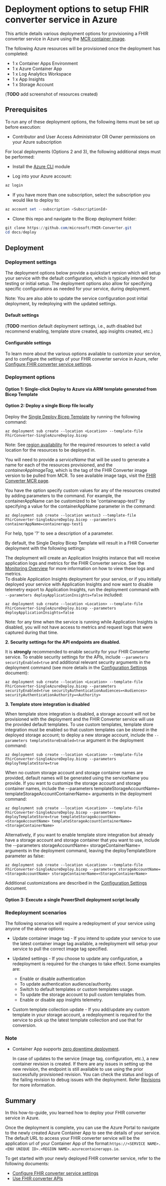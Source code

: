 # Deployment options to setup FHIR converter service in Azure

This article details various deployment options for provisioning a FHIR converter service in Azure using the [MCR container image](https://mcr.microsoft.com/en-us/product/healthcareapis/fhir-converter/tags).

The following Azure resources will be provisioned once the deployment has completed:

* 1 x Container Apps Environment
* 1 x Azure Container App
* 1 x Log Analytics Workspace
* 1 x App Insights
* 1 x Storage Account

(**TODO** add screenshot of resources created)

## Prerequisites

To run any of these deployment options, the following items must be set up before execution:
 
* Contributor and User Access Administrator OR Owner permissions on your Azure subscription
 
For local deployments (Options 2 and 3), the following additional steps must be performed:
 
* Install the [Azure CLI](https://learn.microsoft.com/en-us/cli/azure/install-azure-cli) module
 
* Log into your Azure account:
 
```PowerShell
az login 
```
 
* If you have more than one subscription, select the subscription you would like to deploy to:
 
```PowerShell
az account set --subscription <SubscriptionId>
```
 
* Clone this repo and navigate to the Bicep deployment folder:
 
```PowerShell
git clone https://github.com/microsoft/FHIR-Converter.git
cd docs/deploy
```

## Deployment

### Deployment settings

The deployment options below provide a quickstart version which will setup your service with the default configuration, which is typically intended for testing or initial setup. The deployment options also allow for specifying specific configurations as needed for your service, during deployment.

Note: You are also able to update the service configuration post initial deployment, by redeploying with the updated settings.

#### Default settings

(**TODO** mention default deployment settings, i.e., auth disabled but recommend enabling, template store created, app insights created, etc.)

#### Configurable settings

To learn more about the various options available to customize your service, and to configure the settings of your FHIR converter service in Azure, refer [Configure FHIR converter service settings](configuration-settings.md).

### Deployment options

#### Option 1: Single-click Deploy to Azure via ARM template generated from Bicep Template

#### Option 2: Deploy a single Bicep file locally

Deploy the [Single Deploy Bicep Template](../deploy/FhirConverter-SingleAzureDeploy.bicep) by running the following command:

```
az deployment sub create --location <Location> --template-file FhirConverter-SingleAzureDeploy.bicep
```

Note: See [region availability](https://azure.microsoft.com/en-us/explore/global-infrastructure/products-by-region/?products=monitor,storage,container-apps) for the required resources to select a valid location for the resources to be deployed in.

You will need to provide a *serviceName* that will be used to generate a name for each of the resources provisioned, and the *containerAppImageTag*, which is the tag of the FHIR Converter image version to be pulled from MCR. To see available image tags, visit the [FHIR Converter MCR page](https://mcr.microsoft.com/en-us/product/healthcareapis/fhir-converter/tags).

You have the option specify custom values for any of the resources created by adding parameters to the command. For example, the containerAppName can be customized to be 'containerapp-test1' by specifying a value for the containerAppName parameter in the command:
```
az deployment sub create --location westus3 --template-file FhirConverter-SingleAzureDeploy.bicep --parameters containerAppName=containerapp-test1
```

For help, type '?' to see a description of a parameter.

By default, the Single Deploy Bicep Template will result in a FHIR Converter deployment with the following settings:


The deployment will create an Application Insights instance that will receive application logs and metrics for the FHIR Converter service. See the [Monitoring Overview](monitoring.md) for more information on how to view these logs and metrics.						
To disable Application Insights deployment for your service, or if you initially deployed your service with Application Insights and now want to disable telemetry export to Application Insights, run the deployment command with `--parameters deployApplicationInsights=false` included:

```
az deployment sub create --location <Location> --template-file FhirConverter-SingleAzureDeploy.bicep --parameters deployApplicationInsights=false
```

Note: for any time when the service is running while Application Insights is disabled, you will not have access to metrics and request logs that were captured during that time.

**2. Security settings for the API endpoints are disabled.**

It is **strongly** recommended to enable security for your FHIR Converter service. To enable security settings for the APIs, include `--parameters securityEnabled=true` and additional relevant security arguments in the deployment command (see more details in the [Configuration Settings](configuration-settings.md) document):

```
az deployment sub create --location <Location> --template-file FhirConverter-SingleAzureDeploy.bicep --parameters securityEnabled=true securityAuthenticationAudiences=<Audiences> securityAuthenticationAuthority=<Authority>
```

**3. Template store integration is disabled**

When template store integration is disabled, a storage account will not be provisioned with the deployment and the FHIR Converter service will use the provided default templates. To use custom templates, template store integration must be enabled so that custom templates can be stored in the deployed storage account; to deploy a new storage account, include the `--parameters templateStoreEnabled=true` argument in the deployment command:
```
az deployment sub create --location <Location> --template-file FhirConverter-SingleAzureDeploy.bicep --parameters deployTemplateStore=true

```

When no custom storage account and storage container names are provided, default names will be generated using the serviceName you provide. If you want to customize the storage account and storage container names, include the --parameters templateStorageAccountName=<StorageAccountName> templateStorageAccountContainerName=<StorageContainerName> arguments in the deployment command:

```
az deployment sub create --location <Location> --template-file FhirConverter-SingleAzureDeploy.bicep --parameters deployTemplateStore=true templateStorageAccountName=<StorageAccountName> templateStorageAccountContainerName=<StorageContainerName>
```

Alternatively, if you want to enable template store integration but already have a storage account and storage container that you want to use, include the --parameters storageAccountName=<StorageAccountName> storageContainerName=<StorageContainerName> arguments in the deployment command, leaving the deployTemplateStore parameter as false:

```
az deployment sub create --location <Location> --template-file FhirConverter-SingleAzureDeploy.bicep --parameters storageAccountName=<StorageAccountName> storageContainerName=<StorageContainerName>
```

Additional customizations are described in the [Configuration Settings](configuration-settings.md) document.


#### Option 3: Execute a single PowerShell deployment script locally

### Redeployment scenarios

The following scenarios will require a redeployment of your service using anyone of the above options:

* Update container image tag - If you intend to update your service to use the latest container image tag available, a redeployment will setup your service to pull the correct image tag specified.

* Updated settings - If you choose to update any configuration, a redeployment is required for the changes to take effect. Some examples are:

  * Enable or disable authentication
  * To update authentication audience/authority.
  * Switch to default templates or custom templates usage.
  * To update the storage account to pull custom templates from.
  * Enable or disable app insights telemetry.

* Custom template collection update - If you add/update any custom template in your storage account, a redeployment is required for the service to pick up the latest template collection and use that for conversion.

### Note

* Container App supports [zero downtime deployment](https://learn.microsoft.com/en-us/azure/container-apps/revisions#zero-downtime-deployment).

  In case of updates to the service (image tag, configuration, etc.), a new container revision is created. If there are any issues in setting up the new revision, the endpoint is still available to use using the prior successfully provisioned revision. You can check the status and logs of the failing revision to debug issues with the deployment. Refer [Revisions](https://learn.microsoft.com/en-us/azure/container-apps/revisions) for more information.

## Summary

In this how-to-guide, you learned how to deploy your FHIR converter service in Azure.

Once the deployment is complete, you can use the Azure Portal to navigate to the newly created Azure Container App to see the details of your service.
The default URL to access your FHIR converter service will be the application url of your Container App of the format:`https://<SERVICE NAME>.<ENV UNIQUE ID>.<REGION NAME>.azurecontainerapps.io`.

To get started with your newly deployed FHIR converter service, refer to the following documents:

* [Configure FHIR converter service settings](configuration-settings.md)
* [Use FHIR converter APIs](use-convert-web-apis.md)
